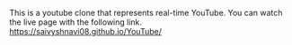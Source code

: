 This is a youtube clone that represents real-time YouTube. You can watch the live page with the following link.
https://saivyshnavi08.github.io/YouTube/
